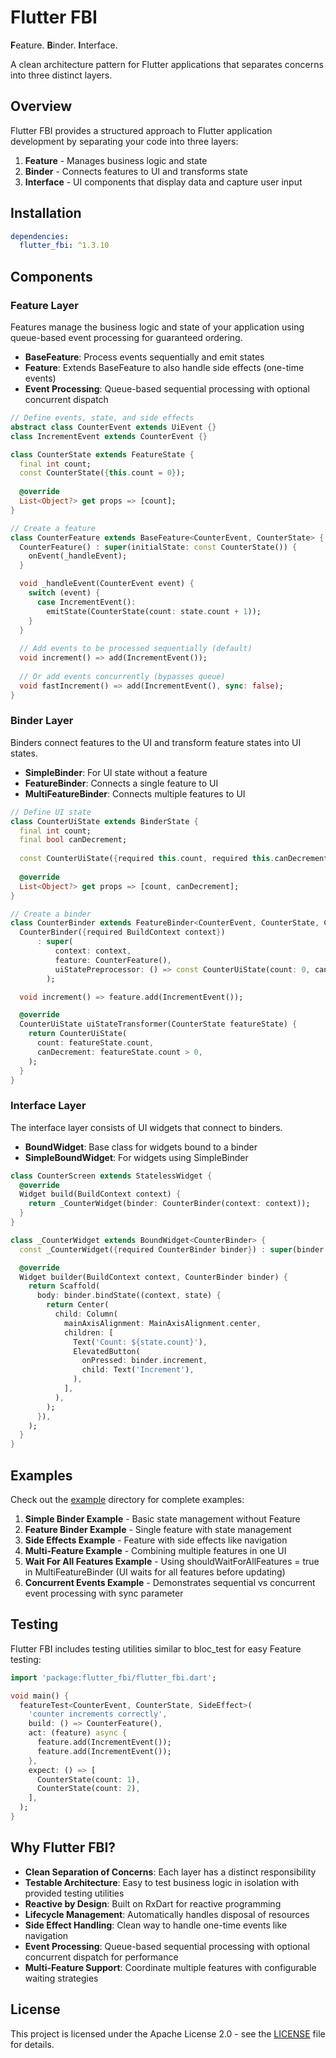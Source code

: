 # Flutter FBI

**F**eature. **B**inder. **I**nterface.

A clean architecture pattern for Flutter applications that separates concerns into three distinct layers.

## Overview

Flutter FBI provides a structured approach to Flutter application development by separating your code into three layers:

1. **Feature** - Manages business logic and state
2. **Binder** - Connects features to UI and transforms state
3. **Interface** - UI components that display data and capture user input

## Installation

```yaml
dependencies:
  flutter_fbi: ^1.3.10
```

## Components

### Feature Layer

Features manage the business logic and state of your application using queue-based event processing for guaranteed ordering.

- **BaseFeature**: Process events sequentially and emit states
- **Feature**: Extends BaseFeature to also handle side effects (one-time events)
- **Event Processing**: Queue-based sequential processing with optional concurrent dispatch

```dart
// Define events, state, and side effects
abstract class CounterEvent extends UiEvent {}
class IncrementEvent extends CounterEvent {}

class CounterState extends FeatureState {
  final int count;
  const CounterState({this.count = 0});
  
  @override
  List<Object?> get props => [count];
}

// Create a feature
class CounterFeature extends BaseFeature<CounterEvent, CounterState> {
  CounterFeature() : super(initialState: const CounterState()) {
    onEvent(_handleEvent);
  }

  void _handleEvent(CounterEvent event) {
    switch (event) {
      case IncrementEvent():
        emitState(CounterState(count: state.count + 1));
    }
  }
  
  // Add events to be processed sequentially (default)
  void increment() => add(IncrementEvent());
  
  // Or add events concurrently (bypasses queue)
  void fastIncrement() => add(IncrementEvent(), sync: false);
}
```

### Binder Layer

Binders connect features to the UI and transform feature states into UI states.

- **SimpleBinder**: For UI state without a feature
- **FeatureBinder**: Connects a single feature to UI
- **MultiFeatureBinder**: Connects multiple features to UI

```dart
// Define UI state
class CounterUiState extends BinderState {
  final int count;
  final bool canDecrement;
  
  const CounterUiState({required this.count, required this.canDecrement});
  
  @override
  List<Object?> get props => [count, canDecrement];
}

// Create a binder
class CounterBinder extends FeatureBinder<CounterEvent, CounterState, CounterUiState, SideEffect> {
  CounterBinder({required BuildContext context})
      : super(
          context: context,
          feature: CounterFeature(),
          uiStatePreprocessor: () => const CounterUiState(count: 0, canDecrement: false),
        );

  void increment() => feature.add(IncrementEvent());

  @override
  CounterUiState uiStateTransformer(CounterState featureState) {
    return CounterUiState(
      count: featureState.count,
      canDecrement: featureState.count > 0,
    );
  }
}
```

### Interface Layer

The interface layer consists of UI widgets that connect to binders.

- **BoundWidget**: Base class for widgets bound to a binder
- **SimpleBoundWidget**: For widgets using SimpleBinder

```dart
class CounterScreen extends StatelessWidget {
  @override
  Widget build(BuildContext context) {
    return _CounterWidget(binder: CounterBinder(context: context));
  }
}

class _CounterWidget extends BoundWidget<CounterBinder> {
  const _CounterWidget({required CounterBinder binder}) : super(binder: binder);

  @override
  Widget builder(BuildContext context, CounterBinder binder) {
    return Scaffold(
      body: binder.bindState((context, state) {
        return Center(
          child: Column(
            mainAxisAlignment: MainAxisAlignment.center,
            children: [
              Text('Count: ${state.count}'),
              ElevatedButton(
                onPressed: binder.increment,
                child: Text('Increment'),
              ),
            ],
          ),
        );
      }),
    );
  }
}
```

## Examples

Check out the [example](example) directory for complete examples:

1. **Simple Binder Example** - Basic state management without Feature
2. **Feature Binder Example** - Single feature with state management
3. **Side Effects Example** - Feature with side effects like navigation
4. **Multi-Feature Example** - Combining multiple features in one UI
5. **Wait For All Features Example** - Using shouldWaitForAllFeatures = true in MultiFeatureBinder (UI waits for all features before updating)
6. **Concurrent Events Example** - Demonstrates sequential vs concurrent event processing with sync parameter

## Testing

Flutter FBI includes testing utilities similar to bloc_test for easy Feature testing:

```dart
import 'package:flutter_fbi/flutter_fbi.dart';

void main() {
  featureTest<CounterEvent, CounterState, SideEffect>(
    'counter increments correctly',
    build: () => CounterFeature(),
    act: (feature) async {
      feature.add(IncrementEvent());
      feature.add(IncrementEvent());
    },
    expect: () => [
      CounterState(count: 1),
      CounterState(count: 2),
    ],
  );
}
```

## Why Flutter FBI?

- **Clean Separation of Concerns**: Each layer has a distinct responsibility
- **Testable Architecture**: Easy to test business logic in isolation with provided testing utilities
- **Reactive by Design**: Built on RxDart for reactive programming
- **Lifecycle Management**: Automatically handles disposal of resources
- **Side Effect Handling**: Clean way to handle one-time events like navigation
- **Event Processing**: Queue-based sequential processing with optional concurrent dispatch for performance
- **Multi-Feature Support**: Coordinate multiple features with configurable waiting strategies

## License

This project is licensed under the Apache License 2.0 - see the [LICENSE](LICENSE) file for details.
